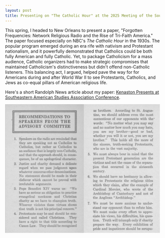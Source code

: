 ```yaml
---
layout: post
title: Presenting on "The Catholic Hour" at the 2025 Meeting of the Southeastern American Studies Association
---
```


This spring, I headed to New Orleans to present a paper, "Forgotten Frequencies: Network Religious Radio and the Rise of Tri-Faith America." The paper focused especially on NBC's _The Catholic Hour_ in the 1930s. The popular program emerged during an era rife with nativism and Protestant nationalism, and it powerfully demonstrated that Catholics could be both fully American and fully Catholic. Yet, to package Catholicism for a mass audience, Catholic organizers had to make strategic compromises that maintained Catholicism's distinctiveness but didn't offend non-Catholic listeners. This balancing act, I argued, helped pave the way for for Americans during and after World War II to see Protestants, Catholics, and Jews as co-equal pillars of American religious life.

Here's a short Randolph News article about my paper: [Kenaston Presents at Southeastern American Studies Association Conference](https://www.randolphcollege.edu/news/2025/03/kenaston-presents-at-southeastern-american-studies-association-conference/).


<a href = "https://www.randolphcollege.edu/news/2025/03/kenaston-presents-at-southeastern-american-studies-association-conference/">
<img class="headshot" src="/Images/catholic-hour.jpg" alt="A black-and-white document titled “Recommendations to Speakers from the Advisory Committee” outlines seven guidelines for Catholic radio speakers. The recommendations urge speakers to adopt an apologetic tone when addressing a largely non-Catholic audience, to speak with justice and charity about other denominations, and to avoid unverifiable criticisms. It cites Pope Benedict XIV on the importance of evangelical meekness and Christian charity. Other points stress recognizing Protestants as Christians, addressing them as brothers, understanding their historical position as victims of past separations, and appreciating their religious titles. The final point emphasizes understanding and charitable dialogue over refutation."> </a>